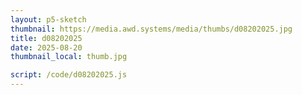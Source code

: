 ```yaml
---
layout: p5-sketch
thumbnail: https://media.awd.systems/media/thumbs/d08202025.jpg
title: d08202025
date: 2025-08-20
thumbnail_local: thumb.jpg

script: /code/d08202025.js
---
```

